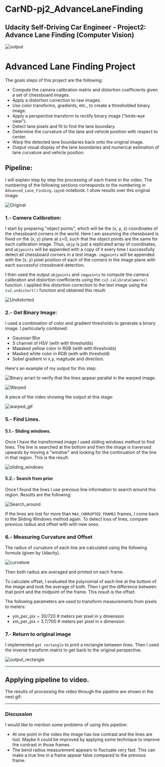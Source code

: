 # CarND-pj2_AdvanceLaneFinding

## Udacity Self-Driving Car Engineer - Project2: Advance Lane Finding (Computer Vision)

[//]: # (Image References)
[image1]: ./output_images/img_original.jpg "Original"
[image2]: ./output_images/Distortion.jpg "Undistorted"
[image3]: ./output_images/Conbined_Threshold.jpg "Binary"
[image4]: ./output_images/masked_image.jpg "Masked"
[image5]: ./output_images/transoform.jpg "Transform"
[image6]: ./output_images/warped_image.jpg "Warped"
[image7]: ./output_images/sliding_windows.jpg "Sliding Windows"
[image8]: ./output_images/search_around.jpg "Search Around"
[image9]: ./output_images/r_curve.png "Curve.png"
[image10]: ./output_images/rectangle.jpg "Rectangle"
[image11]: ./output_images/output.jpg "Output"
[gif1]: ./output/test_binary.gif "test_binary"
[gif2]: ./output/test_warp.gif "test_warp"
[gif3]: ./output/output.gif "output"

![output][image11]

# Advanced Lane Finding Project

The goals steps of this project are the following:

* Compute the camera calibration matrix and distortion coefficients given a set of chessboard images.
* Apply a distortion correction to raw images.
* Use color transforms, gradients, etc., to create a thresholded binary image.
* Apply a perspective transform to rectify binary image ("birds-eye view").
* Detect lane pixels and fit to find the lane boundary.
* Determine the curvature of the lane and vehicle position with respect to center.
* Warp the detected lane boundaries back onto the original image.
* Output visual display of the lane boundaries and numerical estimation of lane curvature and vehicle position.


## Pipeline:

I will explain step by step the processing of each frame in the video. The numbering of the following sections corresponds to the numbering in `Advanced_Lane_Finding.ipynb` notebook. I show results over this original image:

![Original][image1]

### 1.- Camera Calibration:

I start by preparing "object points", which will be the (x, y, z) coordinates of the chessboard corners in the world. Here I am assuming the chessboard is fixed on the (x, y) plane at z=0, such that the object points are the same for each calibration image.  Thus, `objp` is just a replicated array of coordinates, and `objpoints` will be appended with a copy of it every time I successfully detect all chessboard corners in a test image.  `imgpoints` will be appended with the (x, y) pixel position of each of the corners in the image plane with each successful chessboard detection.  

I then used the output `objpoints` and `imgpoints` to compute the camera calibration and distortion coefficients using the `cv2.calibrateCamera()` function.  I applied this distortion correction to the test image using the `cv2.undistort()` function and obtained this result: 

![Undistorted][image2]

### 2.- Get Binary Image:

I used a combination of color and gradient thresholds to generate a binary image. I particularly combined:
- Gaussian Blur
- S channel of HSV (with with thresholds)
- Maasked yellow color in RGB (with with thresholds)
- Masked white color in RGB (with with threshold)
- Sobel gradient in x,y, magitude and direction.

Here's an example of my output for this step:

![Binary][image3]
arrart to verify that the lines appear parallel in the warped image.

![Warped][image6]

A piece of the video showing the output at this stage:

![warped_gif][gif2]

### 5.- Find Lines.
#### 5.1.- Sliding windows.

Once I have the transformed image I used sliding windows method to find lines. The line is searched at the bottom and then the image is traversed upwards by moving a "window" and looking for the continuation of the line in that region. This is the result:

![sliding_windows][image7]

#### 5.2.- Search from prior

Once I found the lines I use previous line information to search around this region. Results are the following:

![Search_around][image8]

If the lines are lost for more than `MAX_CORRUPTED_FRAMES` frames, I come back to the Sliding Windows method again. To detect loss of lines, compare previous radius and offset with with new ones.

### 6.- Measuring Curvature and Offset

The radius of curvature of each line are calculated using the following formula (given by Udacity).

![curvature][image9]

Then both radius are averaged and printed on each frame. 

To calculate offset, I evaluated the polynomial of each line at the bottom of the image and took the average of both. Then I got the difference between that point and the midpoint of the frame. This result is the offset.

The following parameters are used to transform measurements from pixels to meters:

- ym_per_pix = 30/720 # meters per pixel in y dimension
- xm_per_pix = 3.7/700 # meters per pixel in x dimension


### 7.- Return to original image

I implemented `get rectangle` to print a rectangle between lines. Then I used the inverse transform matrix to get back to the original perspective.

![output_rectangle][image10]

---
## Applying pipeline to video.

The results of processing the video through the pipeline are shown in the next gif:

---

### Discussion

I would like to mention some problems of using this pipeline:
- At one point in the video the image has low contrast and the lines are lost. Maybe it could be improved by applying some technique to improve the contrast in those frames.
- The bend radius measurement appears to fluctuate very fast. This can make a true line in a frame appear false compared to the previous frame.
